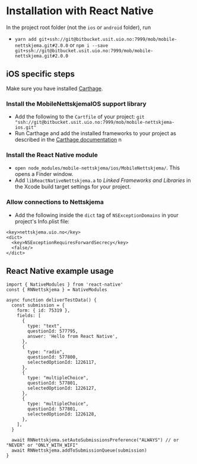 # Installation with React Native

In the project root folder (not the `ios` or `android` folder), run

* `yarn add git+ssh://git@bitbucket.usit.uio.no:7999/mob/mobile-nettskjema.git#2.0.0` or
`npm i --save git+ssh://git@bitbucket.usit.uio.no:7999/mob/mobile-nettskjema.git#2.0.0`

## iOS specific steps

Make sure you have installed [Carthage](https://github.com/Carthage/Carthage).

### Install the MobileNettskjemaIOS support library
* Add the following to the `Cartfile` of your project: `git "ssh://git@bitbucket.usit.uio.no:7999/mob/mobile-nettskjema-ios.git"`
* Run Carthage and add the installed frameworks to your project as described in the [Carthage documentation](https://github.com/Carthage/Carthage#if-youre-building-for-ios-tvos-or-watchos)
n

### Install the React Native module
* `open node_modules/mobile-nettskjema/ios/MobileNettskjema/`. This opens a Finder window.
* Add `libReactNativeNettskjema.a` to *Linked Frameworks and Libraries* in the Xcode build target settings for your project.

### Allow connections to Nettskjema
* Add the following inside the `dict` tag of `NSExceptionDomains` in your project's Info.plist file:

```
<key>nettskjema.uio.no</key>
<dict>
  <key>NSExceptionRequiresForwardSecrecy</key>
  <false/>
</dict>
```

## React Native example usage

```
import { NativeModules } from 'react-native'
const { RNNettskjema } = NativeModules

async function deliverTestData() {
  const submission = {
    form: { id: 75319 },
    fields: [
      {
        type: "text",
        questionId: 577795,
        answer: 'Hello from React Native',
      },
      {
        type: "radio",
        questionId: 577800,
        selectedOptionId: 1226117,
      },
      {
        type: "multipleChoice",
        questionId: 577801,
        selectedOptionId: 1226127,
      },
      {
        type: "multipleChoice",
        questionId: 577801,
        selectedOptionId: 1226128,
      },
    ],
  }

  await RNNettskjema.setAutoSubmissionsPreference("ALWAYS") // or "NEVER" or "ONLY_WITH_WIFI"
  await RNNettskjema.addToSubmissionQueue(submission)
}

```
